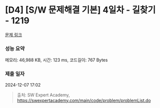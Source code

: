 # [D4] [S/W 문제해결 기본] 4일차 - 길찾기 - 1219 

[문제 링크](https://swexpertacademy.com/main/code/problem/problemDetail.do?contestProbId=AV14geLqABQCFAYD) 

### 성능 요약

메모리: 46,988 KB, 시간: 123 ms, 코드길이: 767 Bytes

### 제출 일자

2024-12-07 17:02



> 출처: SW Expert Academy, https://swexpertacademy.com/main/code/problem/problemList.do
